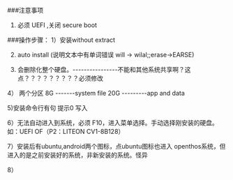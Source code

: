 ###注意事项
1. 必须 UEFI ,关闭 secure boot


###操作步骤：
1）安装without extract

2) auto install (说明文本中有单词错误 will -> wilal;;erase->EARSE)

3) 会删除化整个硬盘。----------------不能和其他系统共享啊？这点？？？？？？？？？必须修改

4） 两个分区
    8G -------system file
    20G ---------app and data
    
5)安装命令行有句 提示0 写入

6）无法自动进入到系统，必须 F10，进入菜单选择。手动选择刚安装的硬盘。如：UEFI OF（P2：LITEON CV1-8B128）

7）安装后有ubuntu,android两个图标，点ubuntu图标也进入 openthos系统，但进入的是之前安装好的系统，非新安装的系统。怪异

8）


